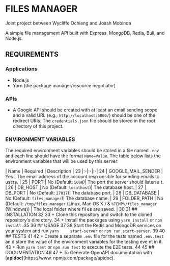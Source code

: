 # FILES MANAGER

Joint project between Wycliffe Ochieng and Joash Mobinda

A simple file management API built with Express, MongoDB, Redis, Bull, and Node.js.

## REQUIREMENTS

### Applications

+ Node.js
+ Yarn (the package manager/resource negotiator)

### APIs

+ A Google API should be created with at least an email sending scope and a valid URL (e.g.; `http://localhost:5000/`) should be one of the redirect URIs. The `credentials.json` file should be stored in the root directory of this project.

### ENVIRONMENT VARIABLES

The required environment variables should be stored in a file named `.env` and each line should have the format `Name=Value`. The table below lists the environment variables that will be used by this server:

 | Name | Required | Description |
 23 |:-|:-|:-|
 24 | GOOGLE_MAIL_SENDER | Yes | The email address of the account resp    onsible for sending emails to users. |
 25 | PORT | No (Default: `5000`)| The port the server should listen a    t. |
 26 | DB_HOST | No (Default: `localhost`)| The database host. |
 27 | DB_PORT | No (Default: `27017`)| The database port. |
 28 | DB_DATABASE | No (Default: `files_manager`)| The database name.     |
 29 | FOLDER_PATH | No (Default: `/tmp/files_manager` (Linux, Mac OS X    ) & `%TEMP%/files_manager` (Windows)) | The local folder where fil    es are saved. |
 30
 31 ## INSTALLATION
 32
 33 + Clone this repository and switch to the cloned repository's dire    ctory.
 34 + Install the packages using `yarn install` or `npm install`.
 35
 36 ## USAGE
 37
 38 Start the Redis and MongoDB services on your system and run `yarn     start-server` or `npm run start-server`.
 39
 40 ## TESTS
 41
 42 + Create a separate `.env` file for the tests named `.env.test` an    d store the value of the environment variables for the testing eve    nt in it.
 43 + Run `yarn test` or `npm run test` to execute the E2E tests.
 44
 45 ## DOCUMENTATION
 46
 47 + To Generate OpenAPI documentation with [**apidoc**](https://www.    npmjs.com/package/apidoc).
                                      

